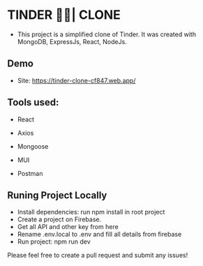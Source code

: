 
# TINDER 💖🔥| CLONE

- This project is a simplified clone of Tinder. It was created with MongoDB, ExpressJs, React, NodeJs.

## Demo

- Site: https://tinder-clone-cf847.web.app/


## Tools used:

- React

- Axios

- Mongoose

- MUI

- Postman

## Runing Project Locally
- Install dependencies: run npm install in root project
- Create a project on Firebase.
- Get all API and other key from here
- Rename .env.local to .env and fill all details from firebase
- Run project: npm run dev

Please feel free to create a pull request and submit any issues!

